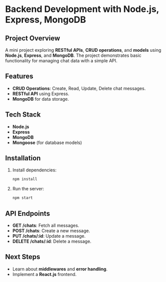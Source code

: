 # Backend Development with Node.js, Express, MongoDB

## Project Overview
A mini project exploring **RESTful APIs**, **CRUD operations**, and **models** using **Node.js**, **Express**, and **MongoDB**. The project demonstrates basic functionality for managing chat data with a simple API.

## Features
- **CRUD Operations**: Create, Read, Update, Delete chat messages.
- **RESTful API** using Express.
- **MongoDB** for data storage.

## Tech Stack
- **Node.js**
- **Express**
- **MongoDB**
- **Mongoose** (for database models)

## Installation

1. Install dependencies:
   ```bash
   npm install
   ```

2. Run the server:
   ```bash
   npm start
   ```

## API Endpoints
- **GET /chats**: Fetch all messages.
- **POST /chats**: Create a new message.
- **PUT /chats/:id**: Update a message.
- **DELETE /chats/:id**: Delete a message.

## Next Steps
- Learn about **middlewares** and **error handling**.
- Implement a **React.js** frontend.
